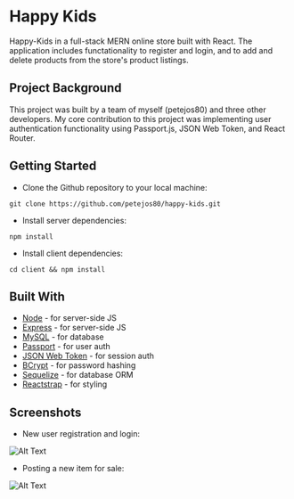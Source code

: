 # Happy Kids

Happy-Kids in a full-stack MERN online store built with React.  The application includes functationality to register and login, and to add and delete products from the store's product listings.

## Project Background

This project was built by a team of myself (petejos80) and three other developers.  My core contribution to this project was implementing user authentication functionality using Passport.js, JSON Web Token, and React Router.

## Getting Started

* Clone the Github repository to your local machine:

```
git clone https://github.com/petejos80/happy-kids.git
```

* Install server dependencies:

```
npm install
```

* Install client dependencies:

```
cd client && npm install
```

## Built With

* [Node](https://nodejs.org/en/) - for server-side JS
* [Express](https://expressjs.com/) - for server-side JS
* [MySQL](https://www.mysql.com/) - for database
* [Passport](http://www.passportjs.org/) - for user auth
* [JSON Web Token](https://jwt.io) - for session auth
* [BCrypt](https://www.npmjs.com/package/bcrypt) - for password hashing
* [Sequelize](http://docs.sequelizejs.com/) - for database ORM
* [Reactstrap](https://reactstrap.github.io/) - for styling

## Screenshots

* New user registration and login:

![Alt Text](https://media.giphy.com/media/8w31CqPQtrD0ZODLqg/giphy.gif)

* Posting a new item for sale:

![Alt Text](https://media.giphy.com/media/ddQFBfJBfJ0awXeolg/giphy.gif)
